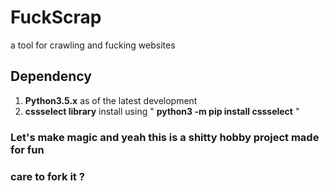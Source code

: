 # FuckScrap
a tool for crawling and fucking websites

## Dependency

1. **Python3.5.x** as of the latest development
2. **cssselect library** install using " **python3 -m pip install cssselect** "
   
### Let's make magic and yeah this is a shitty hobby project made for fun 
### care to fork it ?

